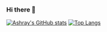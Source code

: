 ### Hi there 👋

[![Ashray's GitHub stats](https://github-readme-stats.vercel.app/api?username=ashray-g)](https://github.com/anuraghazra/github-readme-stats)
[![Top Langs](https://github-readme-stats.vercel.app/api/top-langs/?username=ashray-g&layout=compact)](https://github.com/anuraghazra/github-readme-stats)
